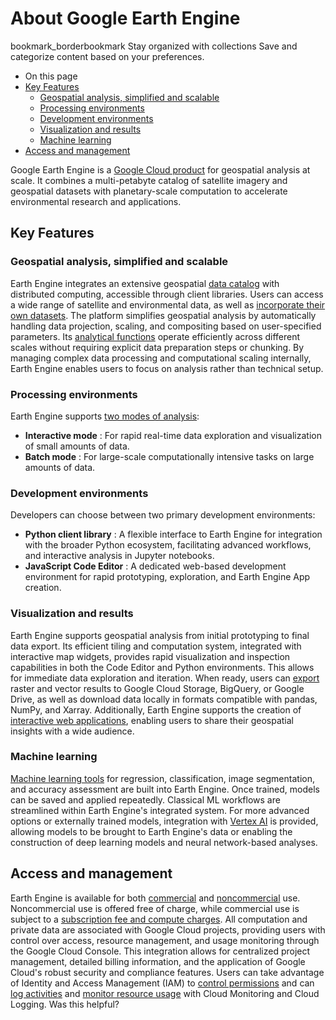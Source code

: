  
#  About Google Earth Engine 
bookmark_borderbookmark Stay organized with collections  Save and categorize content based on your preferences.
  * On this page
  * [Key Features](https://developers.google.com/earth-engine/guides#key_features)
    * [Geospatial analysis, simplified and scalable](https://developers.google.com/earth-engine/guides#geospatial_analysis_simplified_and_scalable)
    * [Processing environments](https://developers.google.com/earth-engine/guides#processing_environments)
    * [Development environments](https://developers.google.com/earth-engine/guides#development_environments)
    * [Visualization and results](https://developers.google.com/earth-engine/guides#visualization_and_results)
    * [Machine learning](https://developers.google.com/earth-engine/guides#machine_learning)
  * [Access and management](https://developers.google.com/earth-engine/guides#access_and_management)


Google Earth Engine is a [Google Cloud product](https://cloud.google.com/earth-engine) for geospatial analysis at scale. It combines a multi-petabyte catalog of satellite imagery and geospatial datasets with planetary-scale computation to accelerate environmental research and applications.
## Key Features
### Geospatial analysis, simplified and scalable
Earth Engine integrates an extensive geospatial [data catalog](https://developers.google.com/earth-engine/datasets) with distributed computing, accessible through client libraries. Users can access a wide range of satellite and environmental data, as well as [incorporate their own datasets](https://developers.google.com/earth-engine/guides/image_upload). The platform simplifies geospatial analysis by automatically handling data projection, scaling, and compositing based on user-specified parameters. Its [analytical functions](https://developers.google.com/earth-engine/guides/objects_methods_overview) operate efficiently across different scales without requiring explicit data preparation steps or chunking. By managing complex data processing and computational scaling internally, Earth Engine enables users to focus on analysis rather than technical setup.
### Processing environments
Earth Engine supports [two modes of analysis](https://developers.google.com/earth-engine/guides/processing_environments):
  * **Interactive mode** : For rapid real-time data exploration and visualization of small amounts of data.
  * **Batch mode** : For large-scale computationally intensive tasks on large amounts of data.


### Development environments
Developers can choose between two primary development environments:
  * **Python client library** : A flexible interface to Earth Engine for integration with the broader Python ecosystem, facilitating advanced workflows, and interactive analysis in Jupyter notebooks.
  * **JavaScript Code Editor** : A dedicated web-based development environment for rapid prototyping, exploration, and Earth Engine App creation.


### Visualization and results
Earth Engine supports geospatial analysis from initial prototyping to final data export. Its efficient tiling and computation system, integrated with interactive map widgets, provides rapid visualization and inspection capabilities in both the Code Editor and Python environments. This allows for immediate data exploration and iteration. When ready, users can [export](https://developers.google.com/earth-engine/guides/exporting) raster and vector results to Google Cloud Storage, BigQuery, or Google Drive, as well as download data locally in formats compatible with pandas, NumPy, and Xarray. Additionally, Earth Engine supports the creation of [interactive web applications](https://developers.google.com/earth-engine/guides/apps), enabling users to share their geospatial insights with a wide audience.
### Machine learning
[Machine learning tools](https://developers.google.com/earth-engine/guides/machine-learning) for regression, classification, image segmentation, and accuracy assessment are built into Earth Engine. Once trained, models can be saved and applied repeatedly. Classical ML workflows are streamlined within Earth Engine's integrated system. For more advanced options or externally trained models, integration with [Vertex AI](https://cloud.google.com/vertex-ai/docs/start/introduction-unified-platform) is provided, allowing models to be brought to Earth Engine's data or enabling the construction of deep learning models and neural network-based analyses.
## Access and management
Earth Engine is available for both [commercial](https://earthengine.google.com/commercial/) and [noncommercial](https://earthengine.google.com/noncommercial/) use. Noncommercial use is offered free of charge, while commercial use is subject to a [subscription fee and compute charges](https://cloud.google.com/earth-engine/pricing). All computation and private data are associated with Google Cloud projects, providing users with control over access, resource management, and usage monitoring through the Google Cloud Console. This integration allows for centralized project management, detailed billing information, and the application of Google Cloud's robust security and compliance features. Users can take advantage of Identity and Access Management (IAM) to [control permissions](https://developers.google.com/earth-engine/cloud/access-control) and can [log activities](https://developers.google.com/earth-engine/guides/audit_logging) and [monitor resource usage](https://developers.google.com/earth-engine/guides/monitoring_usage) with Cloud Monitoring and Cloud Logging.
Was this helpful?
